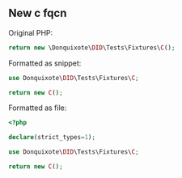 ## New c fqcn

Original PHP:

```php
return new \Donquixote\DID\Tests\Fixtures\C();
```

Formatted as snippet:

```php
use Donquixote\DID\Tests\Fixtures\C;

return new C();
```

Formatted as file:

```php
<?php

declare(strict_types=1);

use Donquixote\DID\Tests\Fixtures\C;

return new C();
```
